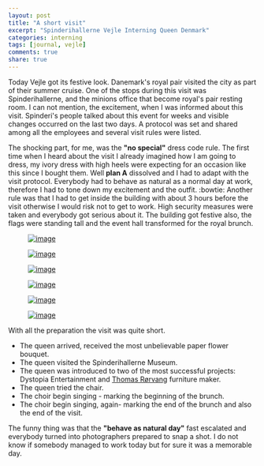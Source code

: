 ```yaml
---
layout: post
title: "A short visit"
excerpt: "Spinderihallerne Vejle Interning Queen Denmark"
categories: interning
tags: [journal, vejle]
comments: true
share: true
---
```


Today Vejle got its festive look. Danemark's royal pair visited the city as part of their summer cruise. One of the stops during this visit was Spinderihallerne, and the minions office that become royal's pair resting room.
I can not mention, the excitement, when I was informed about this visit. Spinderi's people talked about this event for weeks and visible changes occurred on the last two days. A protocol was set and shared among all the employees and several visit rules were listed.

The shocking part, for me, was the __"no special"__ dress code rule. The first time when I heard about the visit I already imagined how I am going to dress, my ivory dress with high heels were expecting for an occasion like this since I bought them. Well __plan A__ dissolved and I had to adapt with the visit protocol. Everybody had to behave as natural as a normal day at work, therefore I had to tone down my excitement and the outfit. :bowtie:
Another rule was that I had to get inside the building with about 3 hours before the visit otherwise I would risk not to get to work. High security measures were taken and everybody got serious about it.
The building got festive also, the flags were standing tall and the event hall transformed for the royal brunch.

<figure>
	<a href="{{site.url}}/images/interning/02-09-2015/11953067_1015231821841640_7528783293472892343_n.jpg"><img src="{{site.url}}/images/interning/02-09-2015/11953067_1015231821841640_7528783293472892343_n.jpg" alt="image"></a>
</figure>

<figure>
	<a href="{{site.url}}/images/interning/02-09-2015/IMG_1341.JPG"><img src="{{site.url}}/images/interning/02-09-2015/IMG_1341.JPG" alt="image"></a>
</figure>

<figure>
	<a href="{{site.url}}/images/interning/02-09-2015/IMG_1353.JPG"><img src="{{site.url}}/images/interning/02-09-2015/IMG_1353.JPG" alt="image"></a>
</figure>

<figure>
	<a href="{{site.url}}/images/interning/02-09-2015/11896333_1015386171826205_8531526710089849441_o.jpg"><img src="{{site.url}}/images/interning/02-09-2015/11896333_1015386171826205_8531526710089849441_o.jpg" alt="image"></a>
</figure>

<figure>
	<a href="{{site.url}}/images/interning/02-09-2015/IMG_1339.JPG"><img src="{{site.url}}/images/interning/02-09-2015/IMG_1339.JPG" alt="image"></a>
</figure>

<figure>
	<a href="{{site.url}}/images/interning/02-09-2015/IMG_1362.JPG"><img src="{{site.url}}/images/interning/02-09-2015/IMG_1362.JPG" alt="image"></a>
</figure>


With all the preparation the visit was quite short.

* The queen arrived, received the most unbelievable paper flower bouquet.
* The queen visited the Spinderihallerne Museum.
* The queen was introduced to two of the most successful projects: Dystopia Entertainment and [Thomas Rørvang](http://www.roervang.com/) furniture maker.
* The queen tried the chair.
* The choir begin singing - marking the beginning of the brunch.
* The choir begin singing, again- marking the end of the brunch and also the end of the visit.

The funny thing was that the __"behave as natural day"__ fast escalated and everybody turned into photographers prepared to snap a shot. I do not know if somebody managed to work today but for sure it was a memorable day.
